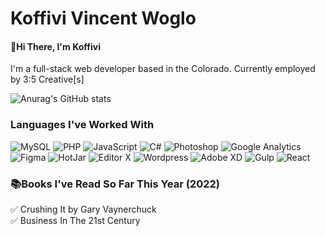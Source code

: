 # Koffivi Vincent Woglo
#### 👋Hi There, I'm Koffivi
I'm a full-stack web developer based in the Colorado. Currently employed by 3:5 Creative[s]

![Anurag's GitHub stats](https://github-readme-stats.vercel.app/api?username=VincentWoglo&show_icons=true&theme=radical)

### Languages I've Worked With
![MySQL](https://img.shields.io/badge/mysql-%2300f.svg?style=for-the-badge&logo=mysql&logoColor=white)
![PHP](https://img.shields.io/badge/php-%23777BB4.svg?style=for-the-badge&logo=php&logoColor=white)
![JavaScript](https://img.shields.io/badge/javascript-%23323330.svg?style=for-the-badge&logo=javascript&logoColor=%23F7DF1E)
![C#](https://img.shields.io/badge/c%23-%23239120.svg?style=for-the-badge&logo=c-sharp&logoColor=white)
![Photoshop](https://img.shields.io/badge/Adobe%20Photoshop-31A8FF?style=for-the-badge&logo=Adobe%20Photoshop&logoColor=black)
![Google Analytics](https://img.shields.io/badge/Google%20Analytics-E37400?style=for-the-badge&logo=google%20analytics&logoColor=white)
![Figma](https://img.shields.io/badge/figma-%23F24E1E.svg?style=for-the-badge&logo=figma&logoColor=white)
![HotJar](https://img.shields.io/badge/hotjar-FD3A5C?style=for-the-badge&logo=hotjar&logoColor=white)
![Editor X](https://img.shields.io/badge/Wix-000?style=for-the-badge&logo=wix&logoColor=white)
![Wordpress](https://img.shields.io/badge/Wordpress-21759B?style=for-the-badge&logo=wordpress&logoColor=white)
![Adobe XD](https://img.shields.io/badge/Adobe%20XD-470137?style=for-the-badge&logo=Adobe%20XD&logoColor=#FF61F6)
![Gulp](https://img.shields.io/badge/Gulp-CF4647?style=for-the-badge&logo=gulp&logoColor=white)
![React](https://img.shields.io/badge/React-20232A?style=for-the-badge&logo=react&logoColor=61DAFB)
### 📚Books I've Read So Far This Year (2022)
✅ Crushing It by Gary Vaynerchuck
<br>
✅ Business In The 21st Century
